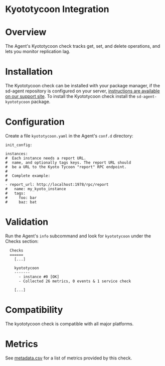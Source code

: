 # Kyototycoon Integration

# Overview

The Agent's Kyototycoon check tracks get, set, and delete operations, and lets you monitor replication lag.

# Installation

The Kyototycoon check can be installed with your package manager, if the sd-agent repository is configured on your server, [instructions are available on our support site](https://support.serverdensity.com/hc/en-us/search?query=kyototycoon). To install the Kyototycoon check install the `sd-agent-kyototycoon` package.

# Configuration

Create a file `kyototycoon.yaml` in the Agent's `conf.d` directory:

```
init_config:

instances:
#  Each instance needs a report URL.
#  name, and optionally tags keys. The report URL should
#  be a URL to the Kyoto Tycoon "report" RPC endpoint.
#
#  Complete example:
#
- report_url: http://localhost:1978/rpc/report
#   name: my_kyoto_instance
#   tags:
#     foo: bar
#     baz: bat
```

# Validation

Run the Agent's `info` subcommand and look for `kyototycoon` under the Checks section:

```
  Checks
  ======
    [...]

    kyototycoon
    -------
      - instance #0 [OK]
      - Collected 26 metrics, 0 events & 1 service check

    [...]
```

# Compatibility

The kyototycoon check is compatible with all major platforms.

# Metrics

See [metadata.csv](metadata.csv) for a list of metrics provided by this check.

